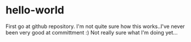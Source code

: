 # hello-world
First go at github repository.
I'm not quite sure how this works..I've never been very good at committment :)
Not really sure what I'm doing yet...


